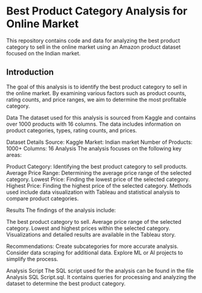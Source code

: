 # Best Product Category Analysis for Online Market

This repository contains code and data for analyzing the best product category to sell in the online market using an Amazon product dataset focused on the Indian market.

## Introduction

The goal of this analysis is to identify the best product category to sell in the online market. By examining various factors such as product counts, rating counts, and price ranges, we aim to determine the most profitable category.

Data
The dataset used for this analysis is sourced from Kaggle and contains over 1000 products with 16 columns. The data includes information on product categories, types, rating counts, and prices.

Dataset Details
Source: Kaggle
Market: Indian market
Number of Products: 1000+
Columns: 16
Analysis
The analysis focuses on the following key areas:

Product Category: Identifying the best product category to sell products.
Average Price Range: Determining the average price range of the selected category.
Lowest Price: Finding the lowest price of the selected category.
Highest Price: Finding the highest price of the selected category.
Methods used include data visualization with Tableau and statistical analysis to compare product categories.

Results
The findings of the analysis include:

The best product category to sell.
Average price range of the selected category.
Lowest and highest prices within the selected category.
Visualizations and detailed results are available in the Tableau story.

Recommendations:
Create subcategories for more accurate analysis.
Consider data scraping for additional data.
Explore ML or AI projects to simplify the process.

Analysis Script
The SQL script used for the analysis can be found in the file Analysis SQL Script.sql. It contains queries for processing and analyzing the dataset to determine the best product category.
